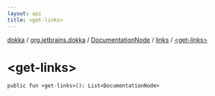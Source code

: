 ```yaml
---
layout: api
title: <get-links>
---
```

[dokka](../../../index.html) / [org.jetbrains.dokka](../../index.html) / [DocumentationNode](../index.html) / [links](index.html) / [&lt;get-links&gt;](_get-links_.html)


# &lt;get-links&gt;



```
public fun <get-links>(): List<DocumentationNode>
```


